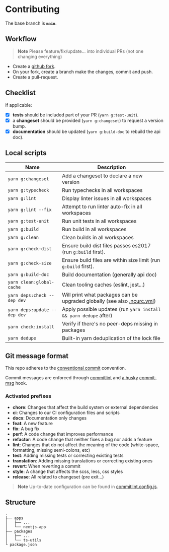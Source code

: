 # Contributing

The base branch is **`main`**.

## Workflow

> **Note**
> Please feature/fix/update... into individual PRs (not one changing everything)

- Create a [github fork](https://docs.github.com/en/get-started/quickstart/fork-a-repo).
- On your fork, create a branch make the changes, commit and push.
- Create a pull-request.

## Checklist

If applicable:

- [x] **tests** should be included part of your PR (`yarn g:test-unit`).
- [x] a **changeset** should be provided (`yarn g:changeset`) to request a version bump.
- [x] **documentation** should be updated (`yarn g:build-doc` to rebuild the api doc).

## Local scripts

| Name                         | Description                                                                                                                                             |
| ---------------------------- | ------------------------------------------------------------------------------------------------------------------------------------------------------- |
| `yarn g:changeset`           | Add a changeset to declare a new version                                                                                                                |
| `yarn g:typecheck`           | Run typechecks in all workspaces                                                                                                                        |
| `yarn g:lint`                | Display linter issues in all workspaces                                                                                                                 |
| `yarn g:lint --fix`          | Attempt to run linter auto-fix in all workspaces                                                                                                        |
| `yarn g:test-unit`           | Run unit tests in all workspaces                                                                                                                        |
| `yarn g:build`               | Run build in all workspaces                                                                                                                             |
| `yarn g:clean`               | Clean builds in all workspaces                                                                                                                          |
| `yarn g:check-dist`          | Ensure build dist files passes es2017 (run `g:build` first).                                                                                            |
| `yarn g:check-size`          | Ensure build files are within size limit (run `g:build` first).                                                                                         |
| `yarn g:build-doc`           | Build documentation (generally api doc)                                                                                                                 |
| `yarn clean:global-cache`    | Clean tooling caches (eslint, jest...)                                                                                                                  |
| `yarn deps:check --dep dev`  | Will print what packages can be upgraded globally (see also [.ncurc.yml](https://github.com/belgattitude/compare-package-managers/blob/main/.ncurc.yml)) |
| `yarn deps:update --dep dev` | Apply possible updates (run `yarn install && yarn dedupe` after)                                                                                        |
| `yarn check:install`         | Verify if there's no peer-deps missing in packages                                                                                                      |
| `yarn dedupe`                | Built-in yarn deduplication of the lock file                                                                                                            |

## Git message format

This repo adheres to the [conventional commit](https://www.conventionalcommits.org/en/v1.0.0/) convention.

Commit messages are enforced through [commitlint](https://github.com/conventional-changelog/commitlint) and [a husky](https://github.com/typicode/husky) [commit-msg](https://github.com/belgattitude/compare-package-managers/blob/main/.husky/commit-msg) hook.

### Activated prefixes

- **chore**: Changes that affect the build system or external dependencies
- **ci**: Changes to our CI configuration files and scripts
- **docs**: Documentation only changes
- **feat**: A new feature
- **fix**: A bug fix
- **perf**: A code change that improves performance
- **refactor**: A code change that neither fixes a bug nor adds a feature
- **lint**: Changes that do not affect the meaning of the code (white-space, formatting, missing semi-colons, etc)
- **test**: Adding missing tests or correcting existing tests
- **translation**: Adding missing translations or correcting existing ones
- **revert**: When reverting a commit
- **style**: A change that affects the scss, less, css styles
- **release**: All related to changeset (pre exit...)

> **Note**
> Up-to-date configuration can be found in [commitlint.config.js](https://github.com/belgattitude/compare-package-managers/blob/main/commitlint.config.js).

## Structure

```
.
├── apps
│   ├── ...
│   └── nextjs-app
├── packages
│   ├── ...
│   └── ts-utils
└ package.json
```
